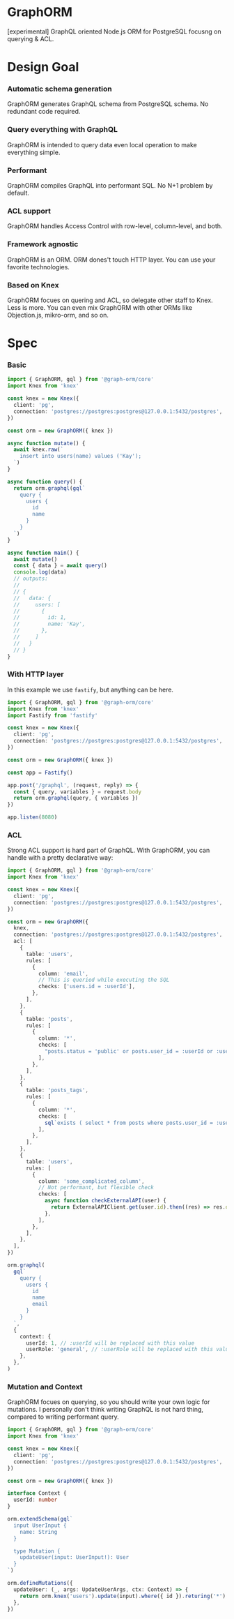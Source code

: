# GraphORM

[experimental] GraphQL oriented Node.js ORM for PostgreSQL focusng on querying & ACL.

# Design Goal

### Automatic schema generation

GraphORM generates GraphQL schema from PostgreSQL schema. No redundant code required.

### Query everything with GraphQL

GraphORM is intended to query data even local operation to make everything simple.

### Performant

GraphORM compiles GraphQL into performant SQL. No N+1 problem by default.

### ACL support

GraphORM handles Access Control with row-level, column-level, and both.

### Framework agnostic

GraphORM is an ORM. ORM dones't touch HTTP layer. You can use your favorite technologies.

### Based on Knex

GraphORM focues on quering and ACL, so delegate other staff to Knex. Less is more. You can even mix GraphORM with other ORMs like Objection.js, mikro-orm, and so on.

# Spec

### Basic

```typescript
import { GraphORM, gql } from '@graph-orm/core'
import Knex from 'knex'

const knex = new Knex({
  client: 'pg',
  connection: 'postgres://postgres:postgres@127.0.0.1:5432/postgres',
})

const orm = new GraphORM({ knex })

async function mutate() {
  await knex.raw(`
    insert into users(name) values ('Kay');
  `)
}

async function query() {
  return orm.graphql(gql`
    query {
      users {
        id
        name
      }
    }
  `)
}

async function main() {
  await mutate()
  const { data } = await query()
  console.log(data)
  // outputs:
  //
  // {
  //   data: {
  //     users: [
  //       {
  //         id: 1,
  //         name: 'Kay',
  //       },
  //     ]
  //   }
  // }
}
```

### With HTTP layer

In this example we use `fastify`, but anything can be here.

```typescript
import { GraphORM, gql } from '@graph-orm/core'
import Knex from 'knex'
import Fastify from 'fastify'

const knex = new Knex({
  client: 'pg',
  connection: 'postgres://postgres:postgres@127.0.0.1:5432/postgres',
})

const orm = new GraphORM({ knex })

const app = Fastify()

app.post('/graphql', (request, reply) => {
  const { query, variables } = request.body
  return orm.graphql(query, { variables })
})

app.listen(8080)
```

### ACL

Strong ACL support is hard part of GraphQL. With GraphORM, you can handle with a pretty declarative way:

```typescript
import { GraphORM, gql } from '@graph-orm/core'
import Knex from 'knex'

const knex = new Knex({
  client: 'pg',
  connection: 'postgres://postgres:postgres@127.0.0.1:5432/postgres',
})

const orm = new GraphORM({
  knex,
  connection: 'postgres://postgres:postgres@127.0.0.1:5432/postgres',
  acl: [
    {
      table: 'users',
      rules: [
        {
          column: 'email',
          // This is queried while executing the SQL
          checks: ['users.id = :userId'],
        },
      ],
    },
    {
      table: 'posts',
      rules: [
        {
          column: '*',
          checks: [
            "posts.status = 'public' or posts.user_id = :userId or :userRole = 'ADMIN'",
          ],
        },
      ],
    },
    {
      table: 'posts_tags',
      rules: [
        {
          column: '*',
          checks: [
            sql`exists ( select * from posts where posts.user_id = :userId and posts.id = posts_tags.post_id)`,
          ],
        },
      ],
    },
    {
      table: 'users',
      rules: [
        {
          column: 'some_complicated_column',
          // Not performant, but flexible check
          checks: [
            async function checkExternalAPI(user) {
              return ExternalAPIClient.get(user.id).then((res) => res.ok)
            },
          ],
        },
      ],
    },
  ],
})

orm.graphql(
  gql`
    query {
      users {
        id
        name
        email
      }
    }
  `,
  {
    context: {
      userId: 1, // :userId will be replaced with this value
      userRole: 'general', // :userRole will be replaced with this value
    },
  },
)
```

### Mutation and Context

GraphORM focues on querying, so you should write your own logic for mutations. I personally don't think writing GraphQL is not hard thing, compared to writing performant query.

```typescript
import { GraphORM, gql } from '@graph-orm/core'
import Knex from 'knex'

const knex = new Knex({
  client: 'pg',
  connection: 'postgres://postgres:postgres@127.0.0.1:5432/postgres',
})

const orm = new GraphORM({ knex })

interface Context {
  userId: number
}

orm.extendSchema(gql`
  input UserInput {
    name: String
  }

  type Mutation {
    updateUser(input: UserInput!): User
  }
`)

orm.defineMutations({
  updateUser: (_, args: UpdateUserArgs, ctx: Context) => {
    return orm.knex('users').update(input).where({ id }).returing('*')
  },
})
```
